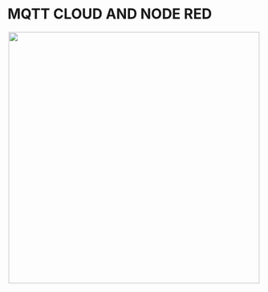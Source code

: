 # MQTT CLOUD AND NODE RED

<p align="center">
<img width="500px"  src="https://skillicons.dev/icons?i=react,git,bash,vite&perline=10"  />
